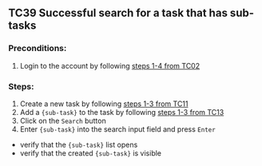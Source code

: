## TC39 Successful search for a task that has sub-tasks
### Preconditions:
1. Login to the account by following [steps 1-4 from TC02](TC02.md)
### Steps:
1. Create a new task by following [steps 1-3 from TC11](TC11.md) 
2. Add a `{sub-task}` to the task by following [steps 1-3 from TC13](TC13.md)
3. Click on the `Search` button
4. Enter `{sub-task}` into the search input field and press `Enter`
* verify that the `{sub-task}` list opens
* verify that the created `{sub-task}` is visible